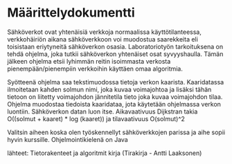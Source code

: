 # Määrittelydokumentti
Sähköverkot ovat yhtenäisiä verkkoja normaalissa käyttötilanteessa, verkkohäiriön aikana sähköverkkoon voi muodostua 
saarekkeita eli toisistaan eriytyneitä sähköverkon osasia. Laboratoriotyön tarkoituksena on tehdä ohjelma, joka tutkii 
sähköverkon yhtenäiset osat syvyyshaulla. Tämän jälkeen ohjelma etsii lyhimmän reitin isoimmasta verkosta pienempään/pienempiin
verkkoihin käyttäen omaa algoritmia. 

Syötteenä ohjelma saa tekstimuodossa tietoja verkon kaarista. Kaaridatassa ilmoitetaan kahden solmun nimi, joka kuvaa voimajohtoa ja lisäksi tähän tietoon on liitetty voimajohdon jännitetila tieto joka kuvaa voimajohdon tilaa. 
Ohjelma muodostaa tiedoista kaaridataa, jota käytetään ohjelmassa verkon luontiin.
Sähköverkon datan luon itse. Aikavaativuus Dijkstran takia O((solmut + kaaret) * log (kaaret)) ja tilavaativuus O(solmut)^2

Valitsin aiheen koska olen työskennellyt sähköverkkojen parissa ja aihe sopii hyvin kurssille.
Ohjelmointikielenä on Java

lähteet:
Tietorakenteet ja algoritmit kirja (Tirakirja - Antti Laaksonen)

